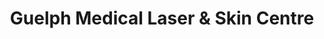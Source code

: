 ---
title: "Guelph Medical Laser & Skin Centre"
url: /guelph/guelph-medical-laser-and-skin-centre/
shop: beauty
---